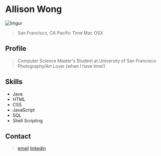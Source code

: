 # Allison Wong
![Imgur](https://i.imgur.com/DaEnlIF.jpg)

> San Francisco, CA
> Pacific Time
> Mac OSX

## Profile
> Computer Science Master's Student at University of San Francisco
> Photography/Art Lover (when I have time!)

## Skills
* Java
* HTML
* CSS
* JavaScript
* SQL
* Shell Scripting

## Contact
> [email](mailto:azywong@gmail.com)
> [linkedin](https://www.linkedin.com/in/allisonzywong/)
